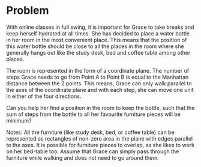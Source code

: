 # Problem

With online classes in full swing, it is important for Grace to take breaks and keep herself hydrated at all times. She has decided to place a water bottle in her room in the most convenient place. This means that the position of this water bottle should be close to all the places in the room where she generally hangs out like the study desk, bed and coffee table among other places.

The room is represented in the form of a coordinate plane. The number of steps Grace needs to go from Point A to Point B is equal to the Manhattan distance between the 2 points. This means, Grace can only walk parallel to the axes of the coordinate plane and with each step, she can move one unit in either of the four directions.

Can you help her find a position in the room to keep the bottle, such that the sum of steps from the bottle to all her favourite furniture pieces will be minimum?

Notes:
All the furniture (like study desk, bed, or coffee table) can be represented as rectangles of non-zero area in the plane with edges parallel to the axes.
It is possible for furniture pieces to overlap, as she likes to work on her bed-table too.
Assume that Grace can simply pass through the furniture while walking and does not need to go around them.
